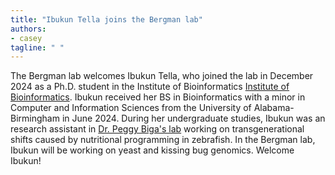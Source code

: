 ```yaml
---
title: "Ibukun Tella joins the Bergman lab"
authors:
- casey
tagline: " "
---
```

The Bergman lab welcomes Ibukun Tella, who joined the lab in December 2024 as a Ph.D. student in the Institute of Bioinformatics [Institute of Bioinformatics](https://iob.uga.edu/). Ibukun received her BS in Bioinformatics with a minor in Computer and Information Sciences from the University of Alabama-Birmingham in June 2024. During her undergraduate studies, Ibukun was an research assistant in [Dr. Peggy Biga's lab](https://www.uab.edu/cas/biology/people/faculty/peggy-biga) working on transgenerational shifts caused by nutritional programming in zebrafish. In the Bergman lab, Ibukun will be working on yeast and kissing bug genomics. Welcome Ibukun!